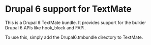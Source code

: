 # Drupal 6 support for TextMate

This is a Drupal 6 TextMate bundle. It provides support for the bulkier Drupal 6 APIs like hook_block and FAPI.

To use this, simply add the Drupal6.tmbundle directory to TextMate.
